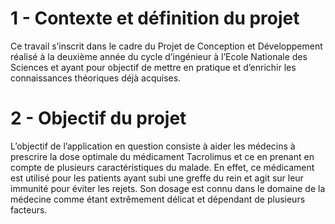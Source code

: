 # 1 - Contexte et définition du projet

Ce travail s’inscrit dans le cadre du Projet de Conception et Développement réalisé à la deuxième année du
cycle d’ingénieur à l’Ecole Nationale des Sciences et ayant pour objectif de mettre en pratique et d’enrichir
les connaissances théoriques déjà acquises.

# 2 - Objectif du projet

L’objectif de l’application en question consiste à aider les médecins à prescrire la dose optimale du
médicament Tacrolimus et ce en prenant en compte de plusieurs caractéristiques du malade. En effet, ce
médicament est utilisé pour les patients ayant subi une greffe du rein et agit sur leur immunité pour éviter
les rejets. Son dosage est connu dans le domaine de la médecine comme étant extrêmement délicat et
dépendant de plusieurs facteurs.
